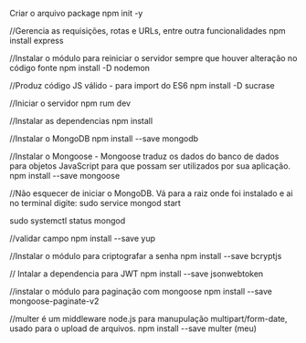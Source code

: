 Criar o arquivo package
npm init -y

//Gerencia as requisições, rotas e URLs, entre outra funcionalidades
npm install express

//Instalar o módulo para reiniciar o servidor sempre que houver alteração no código fonte
npm install -D nodemon

//Produz código JS válido - para import do ES6
npm install -D sucrase

//Iniciar o servidor
npm rum dev

//Instalar as dependencias
npm install

//Instalar o MongoDB
npm install --save mongodb

//Instalar o Mongoose - Mongoose traduz os dados do banco de dados para objetos JavaScript para que possam ser utilizados por sua aplicação.
npm install --save mongoose

//Não esquecer de iniciar o MongoDB. Vá para a raiz onde foi instalado e ai no terminal digite:
sudo service mongod start

sudo systemctl status mongod

//validar campo
npm install --save yup

//Instalar o módulo para criptografar a senha
npm install --save bcryptjs

// Intalar a dependencia para JWT
npm install --save jsonwebtoken

//instalar o módulo para paginação com mongoose
npm install --save mongoose-paginate-v2

//multer é um middleware node.js para manupulação multipart/form-date, usado para o upload de arquivos.
npm install --save multer (meu)